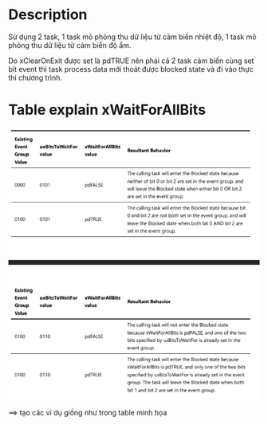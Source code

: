 # Description

Sử dụng 2 task, 1 task mô phỏng thu dữ liệu từ cảm biến nhiệt độ, 1 task mô phỏng thu dữ liệu từ cảm biến độ ẩm.

Do xClearOnExit được set là pdTRUE nên phải cả 2 task cảm biến cùng set bit event thì task process data mới thoát được blocked state và đi vào thực thi chương trình.


# Table explain xWaitForAllBits

![alt text](image.png)


==> tạo các ví dụ giống như trong table minh họa